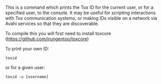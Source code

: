 This is a command which prints the Tox ID for the current user, or for a specified user, to the console. It may be useful for scripting interactions with Tox communication systems, or making IDs visible on a network via Avahi services so that they are discoverable.

To compile this you will first need to install toxcore (https://github.com/irungentoo/toxcore)

To print your own ID:

    toxid

or for a given user:

    toxid -u [username]
